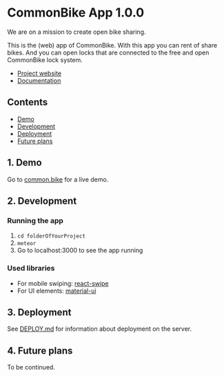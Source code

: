 # CommonBike App 1.0.0

We are on a mission to create open bike sharing.

This is the (web) app of CommonBike. With this app you can rent of share bikes. And you can open locks that are connected to the free and open CommonBike lock system.

- [Project website](http://common.bike)
- [Documentation](https://github.com/CommonBike/commonbike-documentation/wiki)

## Contents

- [Demo](#1-demo)
- [Development](#2-development)
- [Deployment](#3-deployment)
- [Future plans](#4-future-plans)

## 1. Demo

Go to [common.bike](https://app.common.bike) for a live demo.

## 2. Development

### Running the app

1. `cd folderOfYourProject`
2. `meteor`
3. Go to localhost:3000 to see the app running

### Used libraries

- For mobile swiping: [react-swipe](https://github.com/voronianski/react-swipe)
- For UI elements: [material-ui](http://www.material-ui.com/)

## 3. Deployment

See [DEPLOY.md](DEPLOY.md) for information about deployment on the server.

## 4. Future plans

To be continued.
